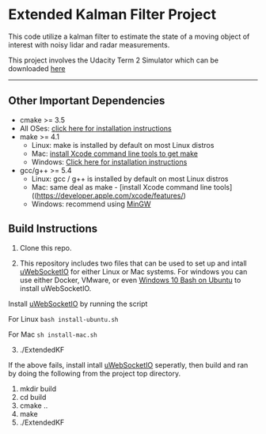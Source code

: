 # Extended Kalman Filter Project

This code utilize a kalman filter to estimate the state of a moving object of interest with noisy lidar and radar measurements. 

This project involves the Udacity Term 2 Simulator which can be downloaded [here](https://github.com/udacity/self-driving-car-sim/releases/tag/v1.0)

---

## Other Important Dependencies

* cmake >= 3.5
 * All OSes: [click here for installation instructions](https://cmake.org/install/)
* make >= 4.1
  * Linux: make is installed by default on most Linux distros
  * Mac: [install Xcode command line tools to get make](https://developer.apple.com/xcode/features/)
  * Windows: [Click here for installation instructions](http://gnuwin32.sourceforge.net/packages/make.htm)
* gcc/g++ >= 5.4
  * Linux: gcc / g++ is installed by default on most Linux distros
  * Mac: same deal as make - [install Xcode command line tools]((https://developer.apple.com/xcode/features/)
  * Windows: recommend using [MinGW](http://www.mingw.org/)

## Build Instructions

1. Clone this repo.

2. This repository includes two files that can be used to set up and intall [uWebSocketIO](https://github.com/uWebSockets/uWebSockets) for either Linux or Mac systems. For windows you can use either Docker, VMware, or even [Windows 10 Bash on Ubuntu](https://www.howtogeek.com/249966/how-to-install-and-use-the-linux-bash-shell-on-windows-10/) to install uWebSocketIO. 

Install [uWebSocketIO](https://github.com/uWebSockets/uWebSockets) by running the script

For Linux
`
bash install-ubuntu.sh
`

For Mac 
`
sh install-mac.sh
`

3. ./ExtendedKF


If the above fails, install intall [uWebSocketIO](https://github.com/uWebSockets/uWebSockets) seperatly, then build and ran by doing the following from the project top directory.

1. mkdir build
2. cd build
3. cmake ..
4. make
5. ./ExtendedKF
